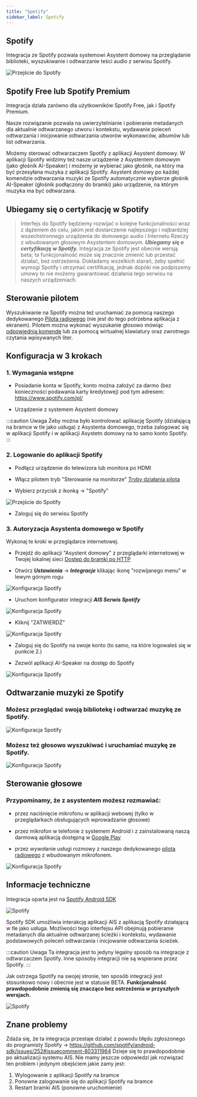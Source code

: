 ```yaml
---
title: "Spotify"
sidebar_label: Spotify
---
```

## Spotify

Integracja ze Spotify pozwala systemowi Asystent domowy na przeglądanie biblioteki, wyszukiwanie i odtwarzanie teści audio z serwisu Spotify.

![Przejście do Spotify](/img/en/frontend/spotify_2_way.png)

## Spotify Free lub Spotify Premium

Integracja działa zarówno dla użytkowników Spotify Free, jak i Spotify Premium.

Nasze rozwiązanie pozwala na uwierzytelnianie i pobieranie metadanych dla aktualnie odtwarzanego utworu i kontekstu, wydawanie poleceń odtwarzania i inicjowanie odtwarzania utworów wykonawców, albumów lub list odtwarzania.

Możemy sterować odtwarzaczem Spotify z aplikacji Asystent domowy. W aplikacji Spotify widzimy też nasze urządzenie z Asystentem domowym (jako głośnik AI-Speaker) i możemy je wybierać jako głośnik, na który ma być przesyłana muzyka z aplikacji Spotify. Asystent domowy po każdej komendzie odtwarzania muzyki ze Spotify automatycznie wybierze głośnik AI-Speaker (głośnik podłączony do bramki) jako urządzenie, na którym muzyka ma być odtwarzana.


## Ubiegamy się o certyfikację w Spotify

> Interfejs do Spotify będziemy rozwijać o kolejne funkcjonalności wraz z dążeniem do celu, jakim jest dostarczenie najlepszego i najbardziej wszechstronnego urządzenia do domowego audio i Internetu Rzeczy z wbudowanym głosowym Asystentem domowym.
***Ubiegamy się o certyfikację w Spotify.*** Integracja ze Spotify jest obecnie wersją beta; ta funkcjonalność może się znacznie zmienić lub przestać działać, bez ostrzeżenia. Dokładamy wszelkich starań, żeby spełnić wymogi Spotify i otrzymać certifikację, jednak dopóki nie podpiszemy umowy to nie możemy gwarantować działania tego serwisu na naszych urządzeniach.


## Sterowanie pilotem

Wyszukiwanie na Spotify można też uruchamiać za pomocą naszego dedykowanego [Pilota radiowego](/docs/ais_remote_index) (nie jest do tego potrzebna aplikacja z ekranem). Pilotem można wykonać wyszukanie głosowo mówiąc [odpowiednią komendę](/docs/ais_app_assistent_commands) lub za pomocą wirtualnej klawiatury oraz zwrotnego czytania wpisywanych liter.


## Konfiguracja w 3 krokach

### 1. Wymagania wstępne

* Posiadanie konta w Spotify, konto można założyć za darmo (bez konieczności podawania karty kredytowej) pod tym adresem: https://www.spotify.com/pl/

* Urządzenie z systemem Asystent domowy

:::caution Uwaga
Żeby można było kontrolować aplikację Spotify (działającą na bramce w tle jako usługa) z Asystenta domowego, trzeba zalogować się w aplikacji Spotify i w aplikacji Asystetn domowy na to samo konto Spotify.
:::

### 2. Logowanie do aplikacji Spotify

* Podłącz urządzenie do telewizora lub monitora po HDMI

* Włącz pilotem tryb "Sterowanie na monitorze" [Tryby działania pilota](/docs/ais_remote_modes)

* Wybierz przycisk z ikonką  -> "Spotify"

![Przejście do Spotify](/img/en/frontend/spotify_settings.jpeg)

* Zaloguj się do serwisu Spotify


### 3. Autoryzacja Asystenta domowego w Spotify

Wykonaj te kroki w przeglądarce internetowej.

* Przejdź do aplikacji "Asystent domowy" z przeglądarki internetowej w Twojej lokalnej sieci [Dostęp do bramki po HTTP](/docs/ais_bramka_remote_http)

* Otwórz ***Ustawienia*** -> ***Integracje*** klikając ikonę "rozwijanego menu" w lewym górnym rogu


![Konfiguracja Spotify](/img/en/bramka/go_to_integrations.png)


* Uruchom konfigurator integracji ***AIS Serwis Spotify***

![Konfiguracja Spotify](/img/en/frontend/configure_spotify_s2.png)


* Kliknij "ZATWIERDŹ"

![Konfiguracja Spotify](/img/en/frontend/configure_spotify_s2.1.png)


* Zaloguj się do Spotify na swoje konto (to samo, na które logowaleś się w punkcie 2.)


* Zezwól aplikacji AI-Speaker na dostęp do Spotify

![Konfiguracja Spotify](/img/en/frontend/configure_spotify_s3.png)



## Odtwarzanie muzyki ze Spotify

### Możesz przeglądać swoją bibliotekę i odtwarzać muzykę ze Spotify.

![Konfiguracja Spotify](/img/en/frontend/spotify_lib.png)



### Możesz też głosowo wyszukiwać i uruchamiać muzykę ze Spotify.

![Konfiguracja Spotify](/img/en/frontend/configure_spotify_s7.png)


## Sterowanie głosowe

### Przypominamy, że z asystentem możesz rozmawiać:
- przez naciśnięcie mikrofonu w aplikacji webowej (tylko w przeglądarkach obsługujących wprowadzanie głosowe)
- przez mikrofon w telefonie z systemem Android i z zainstalowaną naszą darmową aplikacją dostępną w [Google Play](https://play.google.com/store/apps/details?id=pl.sviete.dom)

- przez wywołanie usługi rozmowy z naszego dedykowanego [pilota radiowego](/docs/ais_remote_index) z wbudowanym mikrofonem.


![Konfiguracja Spotify](/img/en/frontend/configure_spotify_s6.png)


## Informacje techniczne


Integracja oparta jest na [Spotify Android SDK](https://developer.spotify.com/documentation/android/)

![Spotify](/img/en/frontend/spotify_sdk.png)

Spotify SDK umożliwia interakcję aplikacji AIS z aplikacją Spotify działającą w tle jako usługa. Możliwości tego interfejsu API obejmują pobieranie metadanych dla aktualnie odtwarzanej ścieżki i kontekstu, wydawanie podstawowych poleceń odtwarzania i inicjowanie odtwarzania ścieżek.


:::caution Uwaga
Ta integracja jest to jedyny legalny sposób na integracje z odtwarzaczem Spotify. Inne sposoby integracji nie są wspierane przez Spotify.
:::

Jak ostrzega Spotify na swojej stronie, ten sposób integracji jest stosunkowo nowy i obecnie jest w statusie BETA. **Funkcjonalność prawdopodobnie zmienią się znacząco bez ostrzeżenia w przyszłych wersjach.**

![Spotify](/img/en/frontend/spotify_sdk_beta.png)


## Znane problemy

Zdaża się, że ta integracja przestaje działać z powodu błędu zgłoszonego do programisty Spotify -> https://github.com/spotify/android-sdk/issues/252#issuecomment-803311964
Dzieje się to prawdopodobnie po aktualizacji systemu AIS. Nie mamy jeszcze odpowiedzi jak rozwiązać ten problem i jedynym obejściem jakie zamy jest:
1. Wylogowanie z aplikacji Spotify na bramce
2. Ponowne zalogowanie się do aplikacji Spotify na bramce
3. Restart bramki AIS (ponowne uruchomienie)
